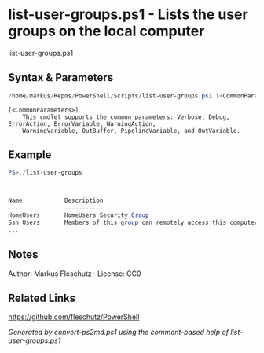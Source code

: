 # list-user-groups.ps1 - Lists the user groups on the local computer

list-user-groups.ps1

## Syntax & Parameters
```powershell
/home/markus/Repos/PowerShell/Scripts/list-user-groups.ps1 [<CommonParameters>]
```

```
[<CommonParameters>]
    This cmdlet supports the common parameters: Verbose, Debug, ErrorAction, ErrorVariable, WarningAction, 
    WarningVariable, OutBuffer, PipelineVariable, and OutVariable.
```

## Example
```powershell
PS>./list-user-groups



Name            Description
----            -----------
HomeUsers       HomeUsers Security Group
Ssh Users       Members of this group can remotely access this computer over SSH protocol.
...
```


## Notes
Author: Markus Fleschutz · License: CC0

## Related Links
https://github.com/fleschutz/PowerShell

*Generated by convert-ps2md.ps1 using the comment-based help of list-user-groups.ps1*
